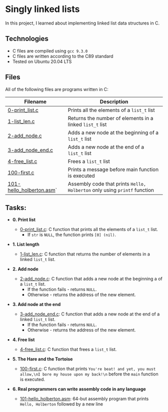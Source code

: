 # Singly linked lists

In this project, I learned about implementing linked list data structures in C.

## Technologies

* C files are compiled using `gcc 9.3.0`
* C files are written according to the C89 standard
* Tested on Ubuntu 20.04 LTS

## Files

All of the following files are programs written in C:

| Filename | Description |
| -------- | ----------- |
| [0-print_list.c](./0-print_list.c) | Prints all the elements of a `list_t` list |
| [1-list_len.c](./1-list_len.c) | Returns the number of elements in a linked `list_t` list |
| [2-add_node.c](./2-add_node.c) | Adds a new node at the beginning of a `list_t` list |
| [3-add_node_end.c](./3-add_node_end.c) | Adds a new node at the end of a `list_t` list |
| [4-free_list.c](./4-free_list.c) | Frees a `list_t` list |
| [100-first.c](./100-first.c) | Prints a message before main function is executed |
| [101-hello_holberton.asm](./101-hello_holberton.asm)` | Assembly code that prints `Hello, Holberton` only using `printf` function |

## Tasks:

* **0. Print list**
  * [0-print_list.c](./0-print_list.c): C function that prints all the
  elements of a `list_t` list.
    * If `str` is `NULL`, the function prints `[0] (nil)`.

* **1. List length**
  * [1-list_len.c](./1-list_len.c): C function that returns the number of elements
  in a linked `list_t` list.

* **2. Add node**
  * [2-add_node.c](./2-add_node.c): C function that adds a new node at the
  beginning a of a `list_t` list.
    * If the function fails - returns `NULL`.
    * Otherwise - returns the address of the new element.

* **3. Add node at the end**
  * [3-add_node_end.c](./3-add_node_end.c): C function that adds a new node at
  the end of a linked `list_t` list.
    * If the function fails - returns `NULL`.
    * Otherwise - returns the address of the new element.

* **4. Free list**
  * [4-free_list.c](./4-free_list.c): C function that frees a `list_t` list.

* **5. The Hare and the Tortoise**
  * [100-first.c](./100-first.c): C function that prints `You're beat! and
  yet, you must allow,\nI bore my house upon my back!\n` before the `main`
  function is executed.

* **6. Real programmers can write assembly code in any language**
  * [101-hello_holberton.asm](./101-hello_holberton.asm): 64-but assembly program
  that prints `Hello, Holberton` followed by a new line
